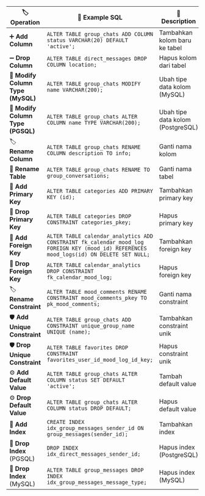 | 🏷️ **Operation**                 | 🧩 **Example SQL**                                                                                                                      | 📌 **Description**                |
| --------------------------------- | --------------------------------------------------------------------------------------------------------------------------------------- | --------------------------------- |
| ➕ **Add Column**                  | `ALTER TABLE group_chats ADD COLUMN status VARCHAR(20) DEFAULT 'active';`                                                               | Tambahkan kolom baru ke tabel     |
| ➖ **Drop Column**                 | `ALTER TABLE direct_messages DROP COLUMN location;`                                                                                     | Hapus kolom dari tabel            |
| 🔄 **Modify Column Type (MySQL)** | `ALTER TABLE group_chats MODIFY name VARCHAR(200);`                                                                                     | Ubah tipe data kolom (MySQL)      |
| 🔄 **Modify Column Type (PGSQL)** | `ALTER TABLE group_chats ALTER COLUMN name TYPE VARCHAR(200);`                                                                          | Ubah tipe data kolom (PostgreSQL) |
| 🏷️ **Rename Column**             | `ALTER TABLE group_chats RENAME COLUMN description TO info;`                                                                            | Ganti nama kolom                  |
| 📂 **Rename Table**               | `ALTER TABLE group_chats RENAME TO group_conversations;`                                                                                | Ganti nama tabel                  |
| 🔑 **Add Primary Key**            | `ALTER TABLE categories ADD PRIMARY KEY (id);`                                                                                          | Tambahkan primary key             |
| 🔑 **Drop Primary Key**           | `ALTER TABLE categories DROP CONSTRAINT categories_pkey;`                                                                               | Hapus primary key                 |
| 🔗 **Add Foreign Key**            | `ALTER TABLE calendar_analytics ADD CONSTRAINT fk_calendar_mood_log FOREIGN KEY (mood_id) REFERENCES mood_logs(id) ON DELETE SET NULL;` | Tambahkan foreign key             |
| 🔗 **Drop Foreign Key**           | `ALTER TABLE calendar_analytics DROP CONSTRAINT fk_calendar_mood_log;`                                                                  | Hapus foreign key                 |
| 🏷️ **Rename Constraint**         | `ALTER TABLE mood_comments RENAME CONSTRAINT mood_comments_pkey TO pk_mood_comments;`                                                   | Ganti nama constraint             |
| 🛡️ **Add Unique Constraint**     | `ALTER TABLE group_chats ADD CONSTRAINT unique_group_name UNIQUE (name);`                                                               | Tambahkan constraint unik         |
| 🛡️ **Drop Unique Constraint**    | `ALTER TABLE favorites DROP CONSTRAINT favorites_user_id_mood_log_id_key;`                                                              | Hapus constraint unik             |
| ⚙️ **Add Default Value**          | `ALTER TABLE group_chats ALTER COLUMN status SET DEFAULT 'active';`                                                                     | Tambah default value              |
| ⚙️ **Drop Default Value**         | `ALTER TABLE group_chats ALTER COLUMN status DROP DEFAULT;`                                                                             | Hapus default value               |
| 📍 **Add Index**                  | `CREATE INDEX idx_group_messages_sender_id ON group_messages(sender_id);`                                                               | Tambahkan index                   |
| 📍 **Drop Index** (PGSQL)         | `DROP INDEX idx_direct_messages_sender_id;`                                                                                             | Hapus index (PostgreSQL)          |
| 📍 **Drop Index** (MySQL)         | `ALTER TABLE group_messages DROP INDEX idx_group_messages_message_type;`                                                                | Hapus index (MySQL)               |

